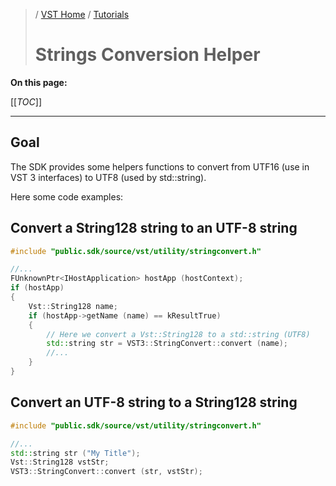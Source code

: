 >/ [VST Home](../) / [Tutorials](Index.md)
>
># Strings Conversion Helper

**On this page:**

[[_TOC_]]

---

## Goal

The SDK provides some helpers functions to convert from UTF16 (use in VST 3 interfaces) to UTF8 (used by std::string).

Here some code examples:

## Convert a String128 string to an UTF-8 string

``` c++
#include "public.sdk/source/vst/utility/stringconvert.h"

//...
FUnknownPtr<IHostApplication> hostApp (hostContext);
if (hostApp)
{
    Vst::String128 name;
    if (hostApp->getName (name) == kResultTrue)
    {
        // Here we convert a Vst::String128 to a std::string (UTF8)
        std::string str = VST3::StringConvert::convert (name);
        //...
    }
}
```

## Convert an UTF-8 string to a String128 string

``` c++
#include "public.sdk/source/vst/utility/stringconvert.h"

//...
std::string str ("My Title");
Vst::String128 vstStr;
VST3::StringConvert::convert (str, vstStr);
```
